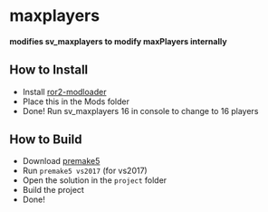 # maxplayers
#### modifies sv_maxplayers to modify maxPlayers internally

## How to Install
- Install [ror2-modloader](https://github.com/meepen/ror2-modloader)
- Place this in the Mods folder
- Done! Run sv_maxplayers 16 in console to change to 16 players

## How to Build
- Download [premake5](https://github.com/premake/premake-core/releases)
- Run `premake5 vs2017` (for vs2017)
- Open the solution in the `project` folder
- Build the project
- Done!